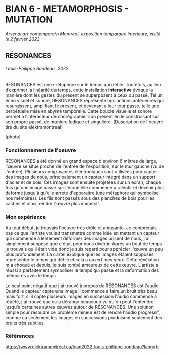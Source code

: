 # BIAN 6 - METAMORPHOSIS - MUTATION
###### Arsenal art contemporain Montréal, exposition temporaire interieure, visité le 2 fevrier 2023
## RÉSONANCES
###### Louis-Philippe Rondeau, 2022

RÉSONANCES est une métaphore sur le temps qui défile. Toutefois, au lieu d’exprimer la linéarité du temps, cette installation <b>interactive</b> évoque la manière dont les gestes du présent se superposent à ceux du passé. Tel un écho visuel et sonore, RÉSONANCES représente nos actions antérieures qui resurgissent, amplifiant le présent, et devenant à leur tour passé, telle une perpétuelle mise en abyme temporelle. Cette boucle visuelle et sonore permet à l’interacteur de chorégraphier son présent en le construisant sur son propre passé, de manière ludique et singulière. (Description de l'oeuvre tiré du site elektramontreal)

[photo]

### Fonctionnement de l'oeuvre

RÉSONANCES a été donné un grand espace d'environ 6 mètres de large, l'œuvre se situe proche de l'entrée de l'exposition, sur le mur gauche (vu de l'entrée). Plusieurs composantes électroniques sont utilisées pour capter des images de nous, principalement un capteur intégré dans un support d'acier et de bois. Ces images sont ensuite projetées sur un écran, chaque fois qu'une image passe sur l'écran elle commence a ralentir et devenir plus deformé jusqu'à qu'elle arrete d'apparaitre (une métaphore qui symbolise nos mémoires). Les fils sont passés sous des planches de bois pour les caches et ainsi, rendre l'œuvre plus immersif. 

### Mon expérience

Au tout début, je trouvais l'oeuvre très drôle et amusante. Je comprenais pas ce que l'artiste voulait transmettre comme idée en mettant un capteur qui commence à lentement déformer des images prisent de nous, j'ai simplement supposé que c'était pour nous divertir. Après un bout de temps je trouvais qu'il était vide donc je suis reparti pour apprécier l'œuvre un peu plus profondément. La cartel explique que les images étaient supposés représenter le temps qui défile et cela a ouvert mes yeux. Cette révélation m'a choqué et depuis, je suis tombé amoureux de cette œuvre. L'artiste a réussi à parfaitement symboliser le temps qui passe et la déformation des mémoires avec le temps.

Le seul point négatif que j'ai trouvé à propos de RÉSONANCES est l'audio. Quand le capteur capte une image il commence a faire un bruit très beau mais fort, si il capte plusieurs images en succession l'audio commence a répété, j'ai trouvé que cela dérange beaucoup vu qu'on peut l'entendre jusqu'à certaines autres œuvres autour de RÉSONANCES. Une solution simple pour résoudre ce problème mineur est de rendre l'audio progressif, comme ca seulement les images en successions produisent seulement des bruits très subtiles.



### Références

https://www.elektramontreal.ca/bian2022-louis-philippe-rondeau?lang=fr
